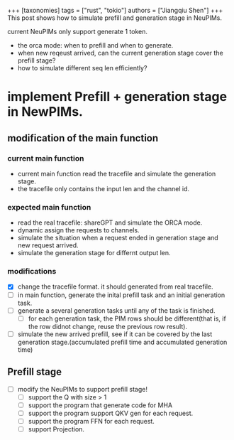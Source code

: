+++
[taxonomies]
tags = ["rust", "tokio"]
authors = ["Jiangqiu Shen"]
+++
This post shows how to simulate prefill and generation stage in NeuPIMs.

current NeuPIMs only support generate 1 token.


- the orca mode: when to prefill and when to generate.
- when new reqeust arrived, can the current generation stage cover the prefill stage?
- how to simulate different seq len efficiently?
<!-- more -->
# implement Prefill + generation stage in NewPIMs.

## modification of the main function
### current main function
- current main function read the tracefile and simulate the generation stage.
- the tracefile only contains the input len and the channel id.
### expected main function
- read the real tracefile: shareGPT and simulate the ORCA mode.
- dynamic assign the requests to channels.
- simulate the situation when a request ended in generation stage and new request arrived.
- simulate the generation stage for differnt output len.
### modifications
- [x] change the tracefile format. it should generated from real tracefile.
- [ ] in main function, generate the inital prefill task and an initial generation task.
- [ ] generate a several generation tasks until any of the task is finished.
  - [ ] for each generation task, the PIM rows should be different(that is, if the row didnot change, reuse the previous row result).
- [ ] simulate the new arrived prefill, see if it can be covered by the last generation stage.(accumulated prefill time and accumulated generation time)
## Prefill stage

- [ ] modify the NeuPIMs to support prefill stage!
  - [ ] support the Q with size > 1
  - [ ] support the program that generate code for MHA 
  - [ ] support the program support QKV gen for each request.
  - [ ] support the program FFN for each request.
  - [ ] support Projection.